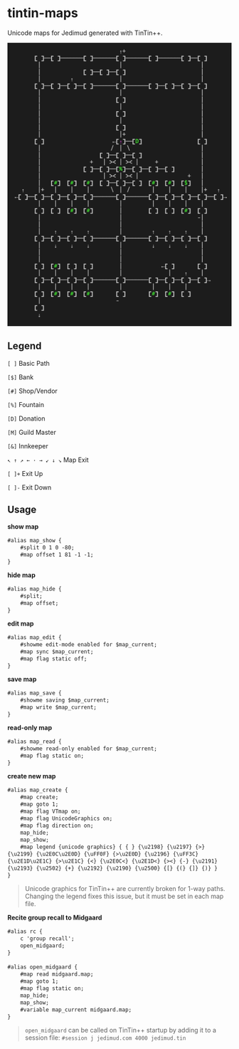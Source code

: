 # tintin-maps

Unicode maps for Jedimud generated with TinTin++.

![](midgaard.png)

## Legend

`[ ]` Basic Path

`[$]` Bank

`[#]` Shop/Vendor

`[%]` Fountain

`[D]` Donation

`[M]` Guild Master

`[&]` Innkeeper

`↖ ↑ ↗ ← · → ↙ ↓ ↘` Map Exit

`[ ]+` Exit Up

`[ ]-` Exit Down

## Usage

**show map**

````
#alias map_show {
    #split 0 1 0 -80;
    #map offset 1 81 -1 -1;
}
````

**hide map**

````
#alias map_hide {
    #split;
    #map offset;
}
````

**edit map**

````
#alias map_edit {
    #showme edit-mode enabled for $map_current;
    #map sync $map_current;
    #map flag static off;
}
````

**save map**
````
#alias map_save {
    #showme saving $map_current;
    #map write $map_current;
}
````

**read-only map**
````
#alias map_read {
    #showme read-only enabled for $map_current;
    #map flag static on;
}
````

**create new map**
````
#alias map_create {
    #map create;
    #map goto 1;
    #map flag VTmap on;
    #map flag UnicodeGraphics on;
    #map flag direction on;
    map_hide;
    map_show;
    #map legend {unicode graphics} { { } {\u2198} {\u2197} {>} {\u2199} {\u2E0C\u2E0D} {\uFF0F} {>\u2E0D} {\u2196} {\uFF3C} {\u2E1D\u2E1C} {>\u2E1C} {<} {\u2E0C<} {\u2E1D<} {><} {-} {\u2191} {\u2193} {\u2502} {+} {\u2192} {\u2190} {\u2500} {[} {(} {]} {)} }
}
````
> Unicode graphics for TinTin++ are currently broken for 1-way paths. Changing the legend fixes this issue, but it must be set in each map file.

**Recite group recall to Midgaard**

````
#alias rc {
    c 'group recall';
    open_midgaard;
}

#alias open_midgaard {
    #map read midgaard.map;
    #map goto 1; 
    #map flag static on;
    map_hide;
    map_show;
    #variable map_current midgaard.map;
}
````
> `open_midgaard` can be called on TinTin++ startup by adding it to a session file: `#session j jedimud.com 4000 jedimud.tin`